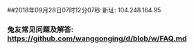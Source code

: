 ##2018年09月28日07时12分07秒 新址: 104.248.164.95
### 兔友常见问题及解答: https://github.com/wanggonging/d/blob/w/FAQ.md
